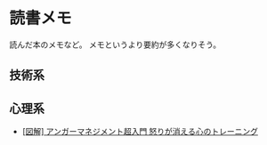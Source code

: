 # 読書メモ

読んだ本のメモなど。
メモというより要約が多くなりそう。

## 技術系


## 心理系

- [[図解] アンガーマネジメント超入門 怒りが消える心のトレーニング](./Psychology/Ikari-ga-kieru.md)




